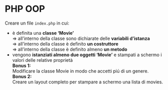 PHP OOP
===
Creare un file `index.php` in cui:<br>
 - è definita una **classe ‘Movie’**<br>
   => all’interno della classe sono dichiarate delle **variabili d’istanza**<br>
   => all’interno della classe è definito **un costruttore**<br>
   => all’interno della classe è definito almeno **un metodo**<br>
- vengono **istanziati almeno due oggetti ‘Movie’** e stampati a schermo i valori delle relative proprietà<br>
**Bonus 1:**<br>
Modificare la classe Movie in modo che accetti piú di un genere.<br>
**Bonus 2:**<br>
Creare un layout completo per stampare a schermo una lista di movies.<br>
